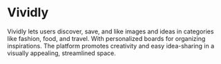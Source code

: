 # Vividly
Vividly lets users discover, save, and like images and ideas in categories like fashion, food, and travel. With personalized boards for organizing inspirations. The platform promotes creativity and easy idea-sharing in a visually appealing, streamlined space.
